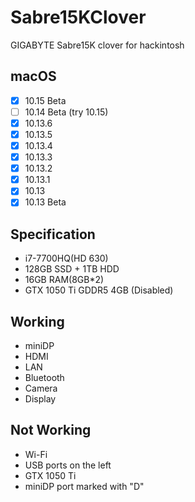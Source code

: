 # Sabre15KClover
GIGABYTE Sabre15K clover for hackintosh
## macOS
- [x] 10.15 Beta
- [ ] 10.14 Beta (try 10.15)
- [x] 10.13.6
- [x] 10.13.5
- [x] 10.13.4
- [x] 10.13.3
- [x] 10.13.2
- [x] 10.13.1
- [x] 10.13
- [x] 10.13 Beta
## Specification
- i7-7700HQ(HD 630)
- 128GB SSD + 1TB HDD
- 16GB RAM(8GB*2)
- GTX 1050 Ti GDDR5 4GB (Disabled)
## Working
- miniDP
- HDMI
- LAN
- Bluetooth
- Camera
- Display
## Not Working
- Wi-Fi
- USB ports on the left
- GTX 1050 Ti
- miniDP port marked with "D"
